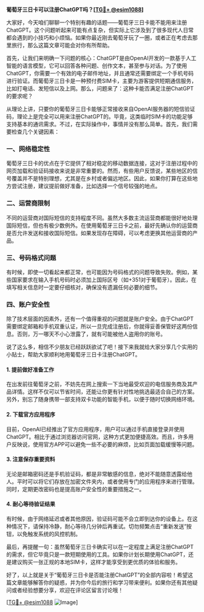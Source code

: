 **葡萄牙三日卡可以注册ChatGPT吗？[[TG💪+ @esim1088](https://t.me/s/esim1088)]**

大家好，今天咱们聊聊一个特别有趣的话题——葡萄牙三日卡能不能用来注册ChatGPT。这个问题听起来可能有点复杂，但实际上它涉及到了很多现代人日常都会遇到的小技巧和小烦恼。如果你最近刚去葡萄牙玩了一圈，或者正在考虑去那里旅行，那么这篇文章可能会对你有所帮助。

首先，让我们来明确一下问题的核心：ChatGPT是由OpenAI开发的一款基于人工智能的语言模型，它可以回答各种问题、创作文本，甚至参与对话。为了使用ChatGPT，你需要一个有效的电子邮件地址，并且通常还需要绑定一个手机号码进行验证。而葡萄牙三日卡是一种预付费SIM卡，主要为游客提供短期通信服务，比如打电话、发短信以及上网。那么，问题来了：这种卡能否满足注册ChatGPT的要求呢？

从理论上讲，只要你的葡萄牙三日卡能够正常接收来自OpenAI服务器的短信验证码，理论上是完全可以用来注册ChatGPT的。毕竟，这类临时SIM卡的功能足够支持基本的通讯需求。不过，在实际操作中，事情并没有那么简单。首先，我们需要检查几个关键因素：

### 一、网络稳定性

葡萄牙三日卡的优点在于它提供了相对稳定的移动数据连接，这对于注册过程中的网页加载和验证码接收来说是非常重要的。然而，有些用户反馈说，某些地区的信号覆盖并不是特别理想，尤其是在乡村或者偏远地区。因此，如果你打算在这些地方尝试注册，建议提前做好准备，比如选择一个信号较强的地点。

### 二、运营商限制

不同的运营商对国际短信的支持程度不同。虽然大多数主流运营商都能很好地处理国际短信，但也有极少数例外。在使用葡萄牙三日卡之前，最好先确认你的运营商是否允许发送和接收国际短信。如果发现存在障碍，可以考虑更换其他运营商的产品。

### 三、号码格式问题

有时候，即使一切看起来都正常，也可能因为号码格式的问题导致失败。例如，某些国家要求在输入手机号码时必须加上国际区号（如+351对于葡萄牙）。因此，在填写相关信息时一定要仔细核对，确保没有遗漏任何必要的细节。

### 四、账户安全性

除了技术层面的因素外，还有一个值得重视的问题就是账户安全。由于ChatGPT需要绑定邮箱和手机双重认证，所以一旦完成注册后，你就得妥善保管好这两份信息。否则，万一哪天不小心泄露了，就有可能被他人盗用你的账号。

说了这么多，相信不少朋友已经跃跃欲试了吧！接下来我就给大家分享几个实用的小贴士，帮助大家顺利地用葡萄牙三日卡注册ChatGPT。

#### 1. 提前做好准备工作

在出发前往葡萄牙之前，不妨先在网上搜索一下当地最受欢迎的电信服务商及其产品详情。这样不仅可以节省时间，还能让你更有针对性地挑选最适合自己的方案。另外，别忘了随身携带一部支持双卡功能的智能手机，以便于随时切换网络环境。

#### 2. 下载官方应用程序

目前，OpenAI已经推出了官方应用程序，用户可以通过手机直接登录并使用ChatGPT。相比于通过浏览器访问官网，这种方式更加便捷高效。而且，许多用户反映说，使用官方APP可以避免一些不必要的麻烦，比如页面加载缓慢等问题。

#### 3. 注意保存重要资料

无论是邮箱密码还是手机验证码，都是非常敏感的信息，绝对不能随意透露给他人。平时可以将它们存放在加密文件夹内，或者使用专门的应用程序来进行管理。同时，定期更改密码也是提高账户安全性的重要措施之一。

#### 4. 耐心等待验证结果

有时候，由于网络延迟或者其他原因，验证码可能不会立即到达你的设备上。在这种情况下，请保持冷静，耐心等待几分钟后再重试。切勿频繁点击“重新发送”按钮，以免触发系统的风控机制。

最后，再提醒一句：虽然葡萄牙三日卡确实可以在一定程度上满足注册ChatGPT的需求，但它毕竟只是一款短期使用的工具。如果你计划长期使用ChatGPT，还是建议购买一张正规的本地SIM卡，这样才能享受到更优质的体验和服务。

好了，以上就是关于“葡萄牙三日卡是否能注册ChatGPT”的全部内容啦！希望这篇文章能够解答你的疑惑，并为你今后的旅行和学习带来便利。如果你还有其他疑问或者经验想要分享，欢迎在评论区留言讨论哦！

[[TG💪+ @esim1088](https://t.me/s/esim1088) ![Image](https://i.postimg.cc/4NQfJmqS/Snipaste-2025-05-13-00-14-12.png)]